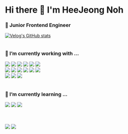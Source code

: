 

  <h1>Hi there 👋 I'm HeeJeong Noh</h1>
  <h3>🐤 Junior Frontend Engineer</h3> 
  
  [![Velog's GitHub stats](https://img.shields.io/badge/velog-20C997?style=for-the-badge&logo=velog&logoColor=white)](https://velog.io/@imhjnoh) 
  <br/>  <br/>
  <div>
  <h3>🔭 I’m currently working with ...</h3>
  <img src="https://img.shields.io/badge/html5-E34F26?style=for-the-badge&logo=html5&logoColor=white">
  <img src="https://img.shields.io/badge/css3-1572B6?style=for-the-badge&logo=css3&logoColor=white">
  <img src="https://img.shields.io/badge/javascript_ES6-F7DF1E?style=for-the-badge&logo=javascript&logoColor=black">
  <img src="https://img.shields.io/badge/React.js-61DAFB?style=for-the-badge&logo=react&logoColor=white">
  <img src="https://img.shields.io/badge/Redux_toolkit-764ABC?style=for-the-badge&logo=redux&logoColor=white">
  <img src="https://img.shields.io/badge/Next.js-000000?style=for-the-badge&logo=next.js&logoColor=white">
  <br/>
  <img src="https://img.shields.io/badge/React_Query-FF4154?style=for-the-badge&logo=react query&logoColor=white">
  <img src="https://img.shields.io/badge/Yarn-2C8EBB?style=for-the-badge&logo=yarn&logoColor=white">
  <img src="https://img.shields.io/badge/styled--components-DB7093?style=for-the-badge&logo=styled-components&logoColor=white">
  <img src="https://img.shields.io/badge/Sass-CC6699?style=for-the-badge&logo=sass&logoColor=white">
  <img src="https://img.shields.io/badge/AWS S3-569A31?style=for-the-badge&logo=amazon s3&logoColor=white">
  <img src="https://img.shields.io/badge/Recoil-000000?style=for-the-badge&logo=rust&logoColor=white">
  <br/>
  <img src="https://img.shields.io/badge/typescript-3178C6?style=for-the-badge&logo=typescript&logoColor=white">
  <img src="https://img.shields.io/badge/angular-0F0F11?style=for-the-badge&logo=angular&logoColor=white">
  <img src="https://img.shields.io/badge/Node-339933?style=for-the-badge&logo=node.js&logoColor=white">
  </div>

  <br/>
  <div>
  <h3>🌱 I’m currently learning ...</h3>
  <img src="https://img.shields.io/badge/three.js-000000?style=for-the-badge&logo=three.js&logoColor=white">
  <img src="https://img.shields.io/badge/WebRTC-333333?style=for-the-badge&logo=webrtc&logoColor=white">
  <img src="https://img.shields.io/badge/Yarn berry-2C8EBB?style=for-the-badge&logo=yarn&logoColor=white">
  </div>
  <br/>
    <br/>
    <br/>
 
<div>
<img src="https://github-readme-stats.vercel.app/api?username=imhjnoh&theme=swift&show_icons=true&count_private=true&hide=stars&hide_border=true" align="center"/>
<img src="https://github-readme-stats.vercel.app/api/top-langs/?username=imhjnoh&show_icons=true&layout=compact&theme=graywhite&hide_border=true" align="center"/>
</div>


<!--
**imhjnoh/imhjnoh** is a ✨ _special_ ✨ repository because its `README.md` (this file) appears on your GitHub profile.

Here are some ideas to get you started:

- 🔭 I’m currently working on ...
- 🌱 I’m currently learning ...
- 👯 I’m looking to collaborate on ...
- 🤔 I’m looking for help with ...
- 💬 Ask me about ...
- 📫 How to reach me: ...
- 😄 Pronouns: ...
- ⚡ Fun fact: ...
-->


